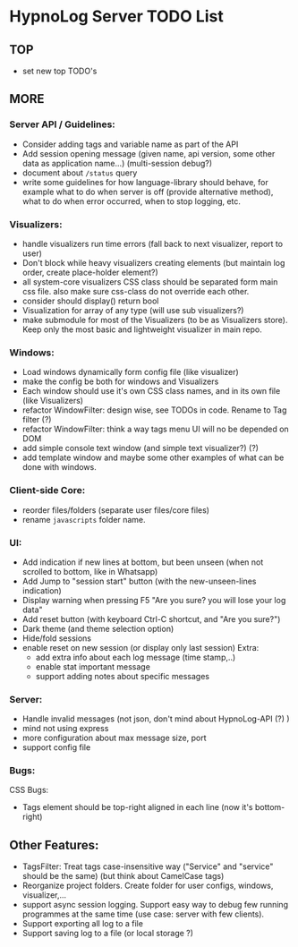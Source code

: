 HypnoLog Server TODO List
================================

## TOP
- set new top TODO's

## MORE

### Server API / Guidelines:
- Consider adding tags and variable name as part of the API
- Add session opening message (given name, api version, some other data as application name...) (multi-session debug?)
- document about `/status` query
- write some guidelines for how language-library should behave, for
  example what to do when server is off (provide alternative method), what to do
  when error occurred, when to stop logging, etc.

### Visualizers:
- handle visualizers run time errors (fall back to next visualizer, report to
  user)
- Don't block while heavy visualizers creating elements (but maintain log order,
  create place-holder element?)
- all system-core visualizers CSS class should be separated form main css file.
  also make sure css-class do not override each other.
- consider should display() return bool
- Visualization for array of any type (will use sub visualizers?)
- make submodule for most of the Visualizers (to be as Visualizers store). Keep
  only the most basic and lightweight visualizer in main repo.

### Windows:
- Load windows dynamically form config file (like visualizer)
- make the config be both for windows and Visualizers
- Each window should use it's own CSS class names, and in its own file (like
  Visualizers)
- refactor WindowFilter: design wise, see TODOs in code. Rename to Tag filter (?)
- refactor WindowFilter: think a way tags menu UI will no be depended on DOM
- add simple console text window (and simple text visualizer?) (?)
- add template window and maybe some other examples of what can be done with
  windows.


### Client-side Core:
- reorder files/folders (separate user files/core files)
- rename `javascripts` folder name.

### UI:
- Add indication if new lines at bottom, but been unseen (when not scrolled to
  bottom, like in Whatsapp)
- Add Jump to "session start" button (with the new-unseen-lines indication)
- Display warning when pressing F5 "Are you sure? you will lose your log data"
- Add reset button (with keyboard Ctrl-C shortcut, and "Are you sure?")
- Dark theme (and theme selection option)
- Hide/fold sessions
- enable reset on new session (or display only last session)
Extra:
    - add extra info about each log message (time stamp,..)
    - enable stat important message
    - support adding notes about specific messages

### Server:
- Handle invalid messages (not json, don't mind about HypnoLog-API (?) )
- mind not using express
- more configuration about max message size, port
- support config file

### Bugs:
CSS Bugs:
- Tags element should be top-right aligned in each line (now it's bottom-right)


## Other Features:
- TagsFilter: Treat tags case-insensitive way ("Service" and "service" should be the same) (but think about CamelCase tags)
- Reorganize project folders. Create folder for user configs, windows,
  visualizer,...
- support async session logging. Support easy way to debug few running
  programmes at the same time (use case: server with few clients).
- Support exporting all log to a file
- Support saving log to a file (or local storage ?)


